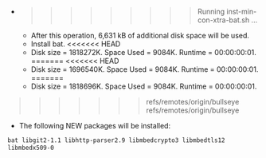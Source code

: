 * >>>>>>>>> Running inst-min-con-xtra-bat.sh ...
  * After this operation, 6,631 kB of additional disk space will be used.
  * Install bat.
<<<<<<< HEAD
  * Disk size = 1818272K. Space Used = 9084K. Runtime = 00:00:00:01.
=======
<<<<<<< HEAD
  * Disk size = 1696540K. Space Used = 9084K. Runtime = 00:00:00:01.
=======
  * Disk size = 1818696K. Space Used = 9084K. Runtime = 00:00:00:01.
>>>>>>> refs/remotes/origin/bullseye
>>>>>>> refs/remotes/origin/bullseye
  * The following NEW packages will be installed:
  ```bash
bat libgit2-1.1 libhttp-parser2.9 libmbedcrypto3 libmbedtls12
libmbedx509-0
  ```
